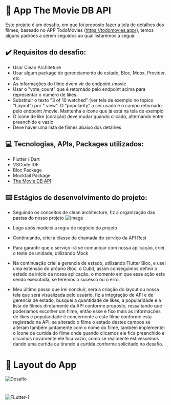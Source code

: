 # :movie_camera: App The Movie DB API

Este projeto é um desafio, em que foi proposto fazer a tela de detalhes dos filmes, baseado no APP TodoMovies (https://todomovies.app/), temos alguns padrões a serem seguidos ao qual listaremos a seguir.

## :heavy_check_mark: Requisitos do desafio:

* Usar Clean Architeture
* Usar algum package de gerenciamento de estado, Bloc, Mobx, Provider, etc
* As informações do filme dvem vir do endpoint /movie
* Usar o "vote_count" que é retornado pelo endpoint acima para representar o número de likes.
* Substituir o texto "3 of 10 watched" (ver tela de exemplo no tópico "Layout") por "<popularity>
view". O "popularity" a ser usado é o campo retornado pelo endpoint /movie. Mantenha o ícone
que já está na tela de exemplo
* O ícone de like (coração) deve mudar quando clicado, alternando entre preenchido e vazio
* Deve haver uma lista de filmes abaixo dos detalhes
  
## :computer: Tecnologias, APIs, Packages utilizados:
  
  * Flutter / Dart
  * VSCode IDE
  * Bloc Package
  * Mocktail Package
  * [The Movie DB API](https://developers.themoviedb.org/3/getting-started/introduction)
  
## :keyboard: Estágios de desenvolvimento do projeto:

  - Seguindo os conceitos de clean architecture, fiz a organização das pastas do nosso projeto 
![image](https://user-images.githubusercontent.com/41458938/161303562-c58a00e5-dbc2-4424-b8dd-abdd740ec3d8.png)

  - Logo após modelei a regra de negócio do projeto
  
  - Continuando, criei a classe da chamada do serviço da API Rest
  
  - Para garantir que o serviço irá se comunicar com nossa aplicação, criei o teste de unidade, utilizando Mock
  
  - Na continuação criei a gerencia de estado, utilizando Flutter Bloc, e usei uma extensão do próprio Bloc, o Cubit, assim conseguimos definir o estado de inicio da nossa aplicação, o momento em que esse ação esta sendo executada, se teremos o sucesso ou o erro.
  
  - Meu último passo que irei concluir, será a criação do layout ou nossa tela que será visualizada pelo usuário, fiz a integração de API e de gerencia de estado, busquei a quantidade de likes, a popularidade e a lista de filmes diretamente da API conforme proposto, ressaltando que poderiamos escolher um filme, então esse é fixo mais as informações de likes e popularidade é concernente a este filme conforme esta registrado na API, se alterado o filme o estado destes campos se alteram também juntamente com o nome do filme, também implementei o ícone de curtida do filme onde quando clicamos ele fica preenchido e clicamos novamente ele fica vazio, como se realmente estivessemos dando uma curtida ou tirando a curtida conforme solicitado no desafio.

  # :iphone: Layout do App

   ![Desafio](https://user-images.githubusercontent.com/41458938/161398042-c6afface-4ae9-4617-a940-920bf6231874.gif)
  
  #
  
  ![FLutter-1](https://user-images.githubusercontent.com/41458938/161364495-d0dbe155-75f3-4a03-a58f-307d9212b8aa.png)
